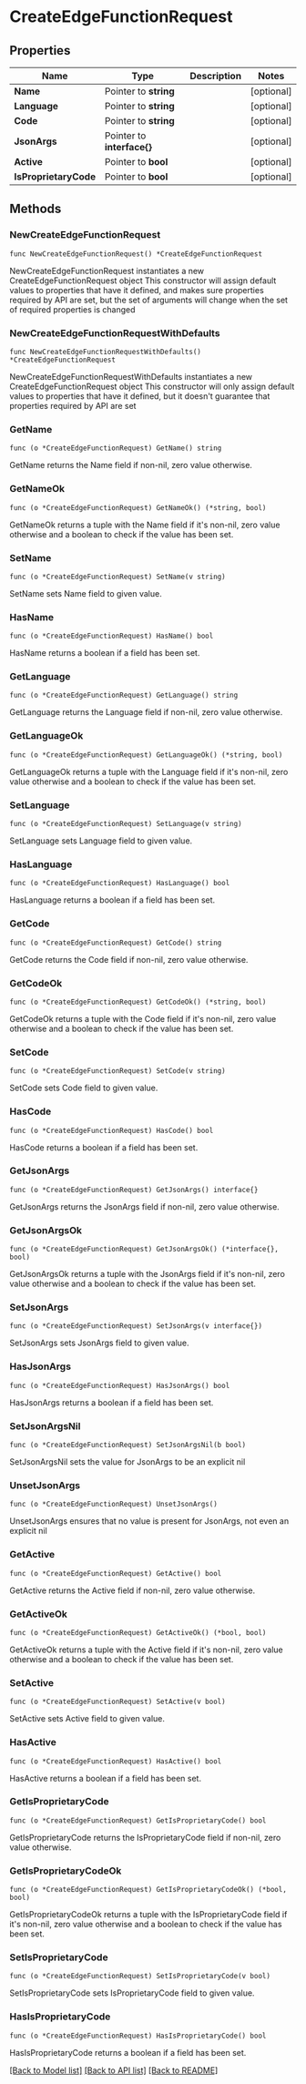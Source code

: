 # CreateEdgeFunctionRequest

## Properties

Name | Type | Description | Notes
------------ | ------------- | ------------- | -------------
**Name** | Pointer to **string** |  | [optional] 
**Language** | Pointer to **string** |  | [optional] 
**Code** | Pointer to **string** |  | [optional] 
**JsonArgs** | Pointer to **interface{}** |  | [optional] 
**Active** | Pointer to **bool** |  | [optional] 
**IsProprietaryCode** | Pointer to **bool** |  | [optional] 

## Methods

### NewCreateEdgeFunctionRequest

`func NewCreateEdgeFunctionRequest() *CreateEdgeFunctionRequest`

NewCreateEdgeFunctionRequest instantiates a new CreateEdgeFunctionRequest object
This constructor will assign default values to properties that have it defined,
and makes sure properties required by API are set, but the set of arguments
will change when the set of required properties is changed

### NewCreateEdgeFunctionRequestWithDefaults

`func NewCreateEdgeFunctionRequestWithDefaults() *CreateEdgeFunctionRequest`

NewCreateEdgeFunctionRequestWithDefaults instantiates a new CreateEdgeFunctionRequest object
This constructor will only assign default values to properties that have it defined,
but it doesn't guarantee that properties required by API are set

### GetName

`func (o *CreateEdgeFunctionRequest) GetName() string`

GetName returns the Name field if non-nil, zero value otherwise.

### GetNameOk

`func (o *CreateEdgeFunctionRequest) GetNameOk() (*string, bool)`

GetNameOk returns a tuple with the Name field if it's non-nil, zero value otherwise
and a boolean to check if the value has been set.

### SetName

`func (o *CreateEdgeFunctionRequest) SetName(v string)`

SetName sets Name field to given value.

### HasName

`func (o *CreateEdgeFunctionRequest) HasName() bool`

HasName returns a boolean if a field has been set.

### GetLanguage

`func (o *CreateEdgeFunctionRequest) GetLanguage() string`

GetLanguage returns the Language field if non-nil, zero value otherwise.

### GetLanguageOk

`func (o *CreateEdgeFunctionRequest) GetLanguageOk() (*string, bool)`

GetLanguageOk returns a tuple with the Language field if it's non-nil, zero value otherwise
and a boolean to check if the value has been set.

### SetLanguage

`func (o *CreateEdgeFunctionRequest) SetLanguage(v string)`

SetLanguage sets Language field to given value.

### HasLanguage

`func (o *CreateEdgeFunctionRequest) HasLanguage() bool`

HasLanguage returns a boolean if a field has been set.

### GetCode

`func (o *CreateEdgeFunctionRequest) GetCode() string`

GetCode returns the Code field if non-nil, zero value otherwise.

### GetCodeOk

`func (o *CreateEdgeFunctionRequest) GetCodeOk() (*string, bool)`

GetCodeOk returns a tuple with the Code field if it's non-nil, zero value otherwise
and a boolean to check if the value has been set.

### SetCode

`func (o *CreateEdgeFunctionRequest) SetCode(v string)`

SetCode sets Code field to given value.

### HasCode

`func (o *CreateEdgeFunctionRequest) HasCode() bool`

HasCode returns a boolean if a field has been set.

### GetJsonArgs

`func (o *CreateEdgeFunctionRequest) GetJsonArgs() interface{}`

GetJsonArgs returns the JsonArgs field if non-nil, zero value otherwise.

### GetJsonArgsOk

`func (o *CreateEdgeFunctionRequest) GetJsonArgsOk() (*interface{}, bool)`

GetJsonArgsOk returns a tuple with the JsonArgs field if it's non-nil, zero value otherwise
and a boolean to check if the value has been set.

### SetJsonArgs

`func (o *CreateEdgeFunctionRequest) SetJsonArgs(v interface{})`

SetJsonArgs sets JsonArgs field to given value.

### HasJsonArgs

`func (o *CreateEdgeFunctionRequest) HasJsonArgs() bool`

HasJsonArgs returns a boolean if a field has been set.

### SetJsonArgsNil

`func (o *CreateEdgeFunctionRequest) SetJsonArgsNil(b bool)`

 SetJsonArgsNil sets the value for JsonArgs to be an explicit nil

### UnsetJsonArgs
`func (o *CreateEdgeFunctionRequest) UnsetJsonArgs()`

UnsetJsonArgs ensures that no value is present for JsonArgs, not even an explicit nil
### GetActive

`func (o *CreateEdgeFunctionRequest) GetActive() bool`

GetActive returns the Active field if non-nil, zero value otherwise.

### GetActiveOk

`func (o *CreateEdgeFunctionRequest) GetActiveOk() (*bool, bool)`

GetActiveOk returns a tuple with the Active field if it's non-nil, zero value otherwise
and a boolean to check if the value has been set.

### SetActive

`func (o *CreateEdgeFunctionRequest) SetActive(v bool)`

SetActive sets Active field to given value.

### HasActive

`func (o *CreateEdgeFunctionRequest) HasActive() bool`

HasActive returns a boolean if a field has been set.

### GetIsProprietaryCode

`func (o *CreateEdgeFunctionRequest) GetIsProprietaryCode() bool`

GetIsProprietaryCode returns the IsProprietaryCode field if non-nil, zero value otherwise.

### GetIsProprietaryCodeOk

`func (o *CreateEdgeFunctionRequest) GetIsProprietaryCodeOk() (*bool, bool)`

GetIsProprietaryCodeOk returns a tuple with the IsProprietaryCode field if it's non-nil, zero value otherwise
and a boolean to check if the value has been set.

### SetIsProprietaryCode

`func (o *CreateEdgeFunctionRequest) SetIsProprietaryCode(v bool)`

SetIsProprietaryCode sets IsProprietaryCode field to given value.

### HasIsProprietaryCode

`func (o *CreateEdgeFunctionRequest) HasIsProprietaryCode() bool`

HasIsProprietaryCode returns a boolean if a field has been set.


[[Back to Model list]](../README.md#documentation-for-models) [[Back to API list]](../README.md#documentation-for-api-endpoints) [[Back to README]](../README.md)


